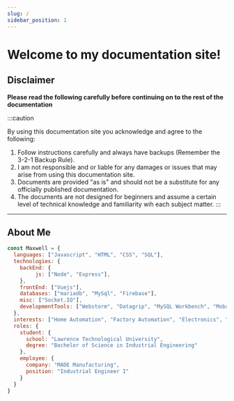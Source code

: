 ```yaml
---
slug: /
sidebar_position: 1
---
```


# Welcome to my documentation site!

## Disclaimer

**Please read the following carefully before continuing on to the rest of the documentation**

:::caution

By using this documentation site you acknowledge and agree to the following:
1. Follow instructions carefully and always have backups (Remember the 3-2-1 Backup Rule).
2. I am not responsible and or liable for any damages or issues that may arise from using this documentation site.
3. Documents are provided "as is" and should not be a substitute for any officially published documentation.
4. The documents are not designed for beginners and assume a certain level of technical knowledge and familiarity wih each subject matter.
:::

----

## About Me

```javascript
const Maxwell = {
  languages: ["Javascript", "HTML", "CSS", "SQL"],
  technologies: {
    backEnd: {
         js: ["Node", "Express"],
    },
    frontEnd: ["Vuejs"],
    databases: ["mariadb", "MySql", "Firebase"],
    misc: ["Socket.IO"],
    developmentTools: ["Webstorm", "Datagrip", "MySQL Workbench", "MobaXTerm", "Putty", "NPM"]
  },
  interests: ["Home Automation", "Factory Automation", "Electronics", "PWAs", "Industrial Automation", "Information Automation", "Raspberry Pi"],
  roles: {
    student: {
      school: "Lawrence Technological University",
      degree: "Bachelor of Science in Industrial Engineering"
    },
    employee: {
      company: "MADE Manufacturing",
      position: "Industrial Engineer I"
    }
  }
}
```